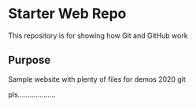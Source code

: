 # Starter Web Repo

This repository is for showing how Git and GitHub work

## Purpose

Sample website with plenty of files for demos
 2020 git
 
 pls...................